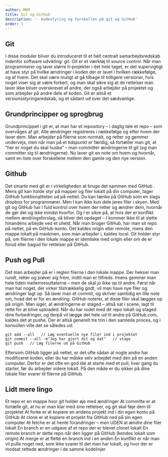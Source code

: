 ```yaml
---
author: MKM
title: Git og Github
description: '- kodestyring og forskellen på git og GitHub'
order: 1
---
```

## Git
I disse moduler bliver du introduceret til et helt centralt samarbejdsredskab indenfor software udvikling: git. Git er et værktøj til source control. Når man programmerer og laver større it-projekter i det hele taget, er det supervigtigt at have styr på hvilke ændringer i koden der er lavet i hvilken rækkefølge, og af hvem. Det skal være muligt at gå tilbage til tidligere versioner, hvis noget viser sig at være forkert, og man skal sikre sig at de rettelser man laver ikke bliver overskrevet af andre, der også arbejder på projektet og som arbejder på andre dele af koden. Git er altså et versionsstyringsredskab, og et sådant ud over det sædvanlige.

## Grundprincipper og sprogbrug
Grundprincippet i git er, at man har et repository – i daglig tale et repo – som overvåges af git. Alle ændringer registreres i rækkefølge og efter hvem der laver dem. Man arbejder på filerne som normalt, og retter og gemmer undervejs, men når man på et tidspunkt er færdig, så fortæller man git, at “her er noget du skal huske” – man committer ændringerne til git (og man committer sig til ændringerne). Nu laver git en note om hvem og hvornår, samt en liste over forskellene mellem den gamle og den nye version.

## Github
Det smarte med git er i virkeligheden at bruge det sammen med GitHub . Mens git kan holde styr på mapper og filer lokalt på din computer, tager GitHub funktionaliteten ud på nettet. Du kan tænke på GitHub som en slags dropbox for programmører. Men I kan ikke kun dele jeres filer i skyen. Med git og GitHub har I fuld kontrol over hvem der retter og ændrer dem, hvornår de gør det og ikke mindst hvorfor. Og I er sikre på, at hvis der er konflikt mellem ændringsforslag, så bliver det opdaget – I kommer ikke til at slette hinandens arbejde ved et uheld.
Når man bruger GitHub, har man sit repo på nettet, på en GitHub-konto. Det kaldes origin eller remote, mens den mappe lokalt på maskinen, som man arbejder i, kaldes local. Git holder styr på, om filerne i den lokale mappe er identiske med origin eller om de er forud eller bagud for rettelser på GitHub. 

## Push og Pull
Det man arbejder på er i reglen filerne i den lokale mappe. Der hekser man rundt, retter og prøver sig frem, indtil man er tilfreds. Imens gemmer man hele tiden mellemresultaterne – men de skal jo ikke op til andre. Først når man har noget, der virker tilstrækkelig godt, vil man have nye filer og ændringer lagt op. Så laver man et commit, og skriver samtidig en lille note om, hvad det er for en ændring. GitHub noterer, at disse filer skal lægges op på origin. Man siger, at ændringerne er staged – altså sat i scene, lagt til rette for at blive uploaded.
Når du har rodet med dit repo lokalt og staged dine forbedringer, og derpå vil lægge det hele ud til andre på GitHub.com, kaldes det at pushe. Der er altså generelt tre trin i den samlede proces, og i konsollen ville det se således ud:

```
git add --all   // Læg eventuelle nye filer ind i projektet
git commit --all -m"Jeg har gjort dit og dat"   // stage
git push   // Læg filerne ud på GitHub
```

Eftersom GitHub ligger på nettet, er det ofte sådan at nogle andre har modificeret koden, eller du har måske selv arbejdet med den på en anden computer. Derfor er det ofte en god idé at starte med et pull, hver gang du starter, før du arbejder videre lokalt. På den måde er du sikker på dine lokale filer svarer til filerne på GitHub. 

## Lidt mere lingo
Et repo er en mappe hvor git holder øje med ændringer
At committe er at fortælle git, at nu er man klar med sine rettelser, og git skal føje dem til projektet
At forke er at kopiere en andens projekt ind i din egen konto på GitHub
At clone er at kopiere et projekt fra GitHub ned på sin egen computer
At fetche er at hente forandringer – men UDEN at ændre dine filer lokalt
En branch er en udgave af et repo der er blevet clonet lokalt
En remote branch er dette repo når den ligger på GitHub (kendes lokalt som origin)
At merge er at flette en branch ind i en anden
En konflikt er når man vil pulle noget ned, som ikke svarer til det man har lokalt, og hvor der er modsat rettede ændringer i de samme kodelinjer
